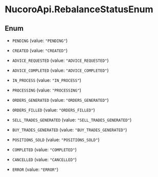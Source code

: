 # NucoroApi.RebalanceStatusEnum

## Enum


* `PENDING` (value: `"PENDING"`)

* `CREATED` (value: `"CREATED"`)

* `ADVICE_REQUESTED` (value: `"ADVICE_REQUESTED"`)

* `ADVICE_COMPLETED` (value: `"ADVICE_COMPLETED"`)

* `IN_PROCESS` (value: `"IN_PROCESS"`)

* `PROCESSING` (value: `"PROCESSING"`)

* `ORDERS_GENERATED` (value: `"ORDERS_GENERATED"`)

* `ORDERS_FILLED` (value: `"ORDERS_FILLED"`)

* `SELL_TRADES_GENERATED` (value: `"SELL_TRADES_GENERATED"`)

* `BUY_TRADES_GENERATED` (value: `"BUY_TRADES_GENERATED"`)

* `POSITIONS_SOLD` (value: `"POSITIONS_SOLD"`)

* `COMPLETED` (value: `"COMPLETED"`)

* `CANCELLED` (value: `"CANCELLED"`)

* `ERROR` (value: `"ERROR"`)


